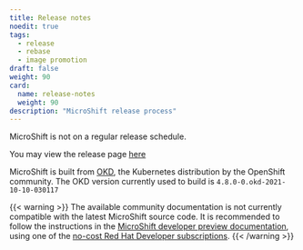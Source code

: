 ```yaml
---
title: Release notes
noedit: true
tags:
  - release
  - rebase
  - image promotion
draft: false
weight: 90
card:
  name: release-notes
  weight: 90
description: "MicroShift release process"
---
```


MicroShift is not on a regular release schedule.

You may view the release page [here](https://github.com/openshift/microshift/releases)

MicroShift is built from [OKD](https://www.okd.io/), the Kubernetes distribution by the OpenShift community. The OKD version currently used to build is `4.8.0-0.okd-2021-10-10-030117`

{{< warning >}}
The available community documentation is not currently compatible with the latest MicroShift source code.
It is recommended to follow the instructions in the [MicroShift developer preview documentation](https://access.redhat.com/documentation/en-us/red_hat_build_of_microshift/4.12), using one of the [no-cost Red Hat Developer subscriptions](https://developers.redhat.com/blog/2021/02/10/how-to-activate-your-no-cost-red-hat-enterprise-linux-subscription).
{{< /warning >}}

